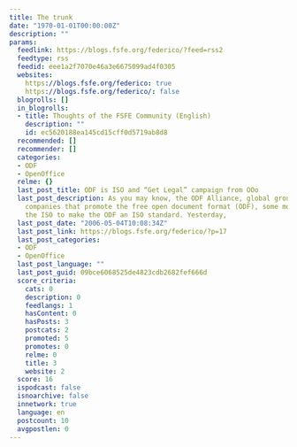 ```yaml
---
title: The trunk
date: "1970-01-01T00:00:00Z"
description: ""
params:
  feedlink: https://blogs.fsfe.org/federico/?feed=rss2
  feedtype: rss
  feedid: eee1a2f7070e46a3e6675099ad4f0305
  websites:
    https://blogs.fsfe.org/federico: true
    https://blogs.fsfe.org/federico/: false
  blogrolls: []
  in_blogrolls:
  - title: Thoughts of the FSFE Community (English)
    description: ""
    id: ec5620188ea145cd15cff0d5719ab8d8
  recommended: []
  recommender: []
  categories:
  - ODF
  - OpenOffice
  relme: {}
  last_post_title: ODF is ISO and “Get Legal” campaign from OOo
  last_post_description: As you may know, the ODF Alliance, global group of business
    companies that promote the free open document format (ODF), some months ago requested
    the ISO to make the ODF an ISO standard. Yesterday,
  last_post_date: "2006-05-04T10:08:34Z"
  last_post_link: https://blogs.fsfe.org/federico/?p=17
  last_post_categories:
  - ODF
  - OpenOffice
  last_post_language: ""
  last_post_guid: 09bce6068525de4823cdb2682fef666d
  score_criteria:
    cats: 0
    description: 0
    feedlangs: 1
    hasContent: 0
    hasPosts: 3
    postcats: 2
    promoted: 5
    promotes: 0
    relme: 0
    title: 3
    website: 2
  score: 16
  ispodcast: false
  isnoarchive: false
  innetwork: true
  language: en
  postcount: 10
  avgpostlen: 0
---
```

